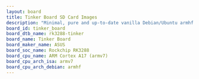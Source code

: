 ```yaml
---
layout: board
title: Tinker Board SD Card Images
description: "Minimal, pure and up-to-date vanilla Debian/Ubuntu armhf SD card images for Tinker Board by ASUS, SoC: Rockchip RK3288, CPU ISA: armv7"
board_id: tinker_board
board_dtb_name: rk3288-tinker
board_name: Tinker Board
board_maker_name: ASUS
board_soc_name: Rockchip RK3288
board_cpu_name: ARM Cortex A17 (armv7)
board_cpu_arch_isa: armv7
board_cpu_arch_debian: armhf
---
```

